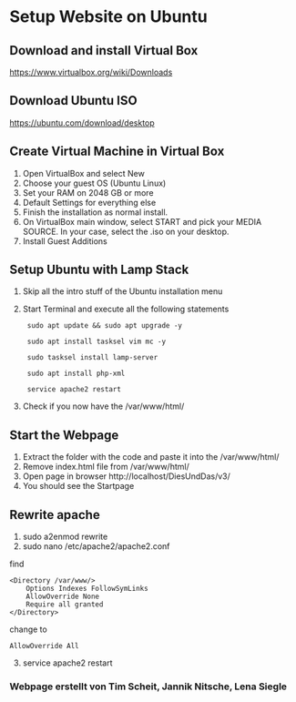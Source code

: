 # Setup Website on Ubuntu 

## Download and install Virtual Box 

https://www.virtualbox.org/wiki/Downloads 

## Download Ubuntu ISO 

https://ubuntu.com/download/desktop 


## Create Virtual Machine in Virtual Box


1. Open VirtualBox and select New
2. Choose your guest OS (Ubuntu Linux)
3. Set your RAM on 2048 GB or more
5. Default Settings for everything else
6. Finish the installation as normal install.
7. On VirtualBox main window, select START and pick your MEDIA SOURCE. In your case, select the .iso on your desktop.
8. Install Guest Additions

## Setup Ubuntu with Lamp Stack
1. Skip all the intro stuff of the Ubuntu installation menu 
2. Start Terminal and execute all the following statements
		
		sudo apt update && sudo apt upgrade -y

		sudo apt install tasksel vim mc -y 

		sudo tasksel install lamp-server 

		sudo apt install php-xml

		service apache2 restart
3. Check if you now have the /var/www/html/

## Start the Webpage
1. Extract the folder with the code and paste it into the /var/www/html/
3. Remove index.html file from /var/www/html/
2. Open page in browser http://localhost/DiesUndDas/v3/
3. You should see the Startpage

## Rewrite apache
1. sudo a2enmod rewrite
2. sudo nano /etc/apache2/apache2.conf

find

	<Directory /var/www/>
		Options Indexes FollowSymLinks
		AllowOverride None
		Require all granted
	</Directory>


change to

	AllowOverride All


3. service apache2 restart

### Webpage erstellt von Tim Scheit, Jannik Nitsche, Lena Siegle